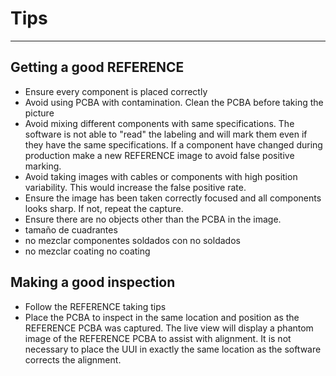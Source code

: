 # **Tips**
---
## **Getting a good REFERENCE**

- Ensure every component is placed correctly
- Avoid using PCBA with contamination. Clean the PCBA before taking the picture
- Avoid mixing different components with same specifications. The software is not able to "read" the labeling and will mark them even if they have the same specifications. If a component have changed during production make a new REFERENCE image to avoid false positive marking.
- Avoid taking images with cables or components with high position variability. This would increase the false positive rate.
- Ensure the image has been taken correctly focused and all components looks sharp. If not, repeat the capture.
- Ensure there are no objects other than the PCBA in the image.
- tamaño de cuadrantes
- no mezclar componentes soldados con no soldados
- no mezclar coating no coating

## **Making a good inspection**

- Follow the REFERENCE taking tips
- Place the PCBA to inspect in the same location and position as the REFERENCE PCBA was captured. The live view will display a phantom image of the REFERENCE PCBA to assist with alignment. It is not necessary to place the UUI in exactly the same location as the software corrects the alignment.
